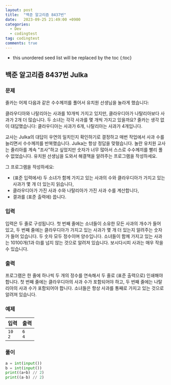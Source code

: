 ```yaml
---
layout: post
title:  "백준 알고리즘 8437번"
date:   2023-09-25 21:49:00 +0900
categories:
  - Dev
  - codingtest
tag: codingtest
comments: true
---
```


* this unordered seed list will be replaced by the toc
{:toc}

## 백준 알고리즘 8437번 Julka

### 문제

줄카는 어제 다음과 같은 수수께끼를 풀어서 유치원 선생님을 놀라게 했습니다:

클라우디아와 나탈리아는 사과를 10개씩 가지고 있지만, 클라우디아가 나탈리아보다 사과가 2개 더 많습니다. 두 소녀는 각각 사과를 몇 개씩 가지고 있을까요?
줄카는 생각 없이 대답했습니다: 클라우디아는 사과가 6개, 나탈리아는 사과가 4개입니다.

교사는 Julka의 대답이 우연의 일치인지 확인하기로 결정하고 매번 작업에서 사과 수를 늘리면서 수수께끼를 반복했습니다. Julka는 항상 정답을 맞혔습니다. 놀란 유치원 교사는 줄리아를 계속 "조사"하고 싶었지만 숫자가 너무 많아서 스스로 수수께끼를 빨리 풀 수 없었습니다. 유치원 선생님을 도와서 해결책을 알려주는 프로그램을 작성하세요.

그 프로그램을 작성하세요:

- (표준 입력에서) 두 소녀가 함께 가지고 있는 사과의 수와 클라우디아가 가지고 있는 사과가 몇 개 더 있는지 읽습니다,
- 클라우디아가 가진 사과 수와 나탈리아가 가진 사과 수를 계산합니다,
- 결과를 (표준 출력에) 씁니다.

### 입력

입력은 두 줄로 구성됩니다. 첫 번째 줄에는 소녀들이 소유한 모든 사과의 개수가 들어 있고, 두 번째 줄에는 클라우디아가 가지고 있는 사과가 몇 개 더 있는지 알려주는 숫자가 들어 있습니다. 두 숫자 모두 정수이며 양수입니다. 소녀들이 함께 가지고 있는 사과는 10100개(1과 0)를 넘지 않는 것으로 알려져 있습니다. 보시다시피 사과는 매우 작을 수 있습니다.

### 출력

프로그램은 한 줄에 하나씩 두 개의 정수를 연속해서 두 줄로 (표준 출력으로) 인쇄해야 합니다. 첫 번째 줄에는 클라우디아의 사과 수가 포함되어야 하고, 두 번째 줄에는 나탈리아의 사과 수가 포함되어야 합니다. 소녀들은 항상 사과를 통째로 가지고 있는 것으로 알려져 있습니다.

### 예제

| 입력 | 출력 |
| --- | --- |
| `10` <br/> `2` | `6` <br/> `4` |

### 풀이

```py
a = int(input())
b = int(input())
print((a+b) // 2)
print((a-b) // 2)
```